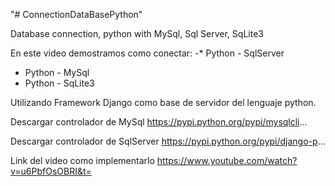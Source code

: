 "# ConnectionDataBasePython" 



Database connection, python with MySql, Sql Server, SqLite3

En este video demostramos como conectar:
-* Python - SqlServer
 * Python - MySql
 * Python - SqLite3

Utilizando Framework Django como base de servidor del lenguaje python.

Descargar controlador de MySql
https://pypi.python.org/pypi/mysqlcli...


Descargar controlador de SqlServer
https://pypi.python.org/pypi/django-p...


Link del video como implementarlo
https://www.youtube.com/watch?v=u6PbfOsOBRI&t=
